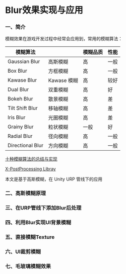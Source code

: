 Blur效果实现与应用
===

### 一、简介

模糊效果在游戏开发过程中经常会应用到，常用的模糊算法：

| 模糊算法 |  | 模糊品质 | 性能 |
| - | - | - | - |
| Gaussian Blur | 高斯模糊 | 高 | 一般 |
| Box Blur | 方框模糊 | 高 | 一般 |
| Kawase Blur | Kawase 模糊 | 高 | 较好 |
| Dual Blur | 双重模糊 | 高 | 好 | 好 | 
| Bokeh Blur | 散景模糊 | 高 | 差 |
| Tilt Shift Blur | 移轴模糊 | 高 | 差 |
| Iris Blur | 光圈模糊 | 高 | 差 |
| Grainy Blur | 粒状模糊 | 一般 | 好 |
| Radial Blur | 径向模糊 | 高 | 一般 |
| Directional Blur | 方向模糊 | 高 | 一般 |

[十种模糊算法的总结与实现](https://zhuanlan.zhihu.com/p/125744132)

[X-PostProcessing Libray](https://github.com/QianMo/X-PostProcessing-Library)

本文是基于高斯模糊，在 Unity URP 管线下的应用

### 二、高斯模糊原理


### 三、在URP管线下添加Blur后处理



### 四、利用Blur实现UI背景模糊
### 五、直接模糊Texture
### 六、UI裁剪模糊
### 七、毛玻璃模糊效果
